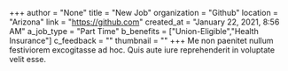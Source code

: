 +++
author = "None"
title = "New Job"
organization = "Github"
location = "Arizona"
link = "https://github.com"
created_at = "January 22, 2021, 8:56 AM"
a_job_type = "Part Time"
b_benefits = ["Union-Eligible","Health Insurance"]
c_feedback = ""
thumbnail = ""
+++
Me non paenitet nullum festiviorem excogitasse ad hoc. Quis aute iure reprehenderit in voluptate velit esse.